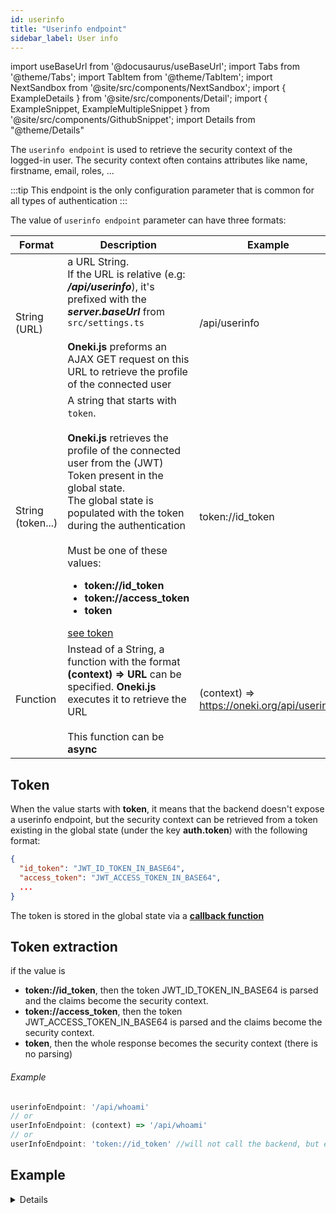 ```yaml
---
id: userinfo
title: "Userinfo endpoint"
sidebar_label: User info
---
```

import useBaseUrl from '@docusaurus/useBaseUrl';
import Tabs from '@theme/Tabs';
import TabItem from '@theme/TabItem';
import NextSandbox from '@site/src/components/NextSandbox';
import { ExampleDetails } from '@site/src/components/Detail';
import { ExampleSnippet, ExampleMultipleSnippet } from '@site/src/components/GithubSnippet';
import Details from "@theme/Details"


The `userinfo endpoint` is used to retrieve the security context of the logged-in user. The security context often contains attributes like name, firstname, email, roles, ...

:::tip
This endpoint is the only configuration parameter that is common for all types of authentication
:::


The value of `userinfo endpoint` parameter can have three formats:

| Format | Description | Example
| --- | ----------- | -------
| String (URL) | a URL String. <br/>If the URL is relative (e.g: ***/api/userinfo***), it's prefixed with the ***server.baseUrl*** from `src/settings.ts`<br/><br/>**Oneki.js** preforms an AJAX GET request on this URL to retrieve the profile of the connected user | /api/userinfo
| String (token...) | A string that starts with `token`.<br/><br/>**Oneki.js** retrieves the profile of the connected user from the (JWT) Token present in the global state.<br/>The global state is populated with the token during the authentication<br/><br/>Must be one of these values:<ul><li>**token://id_token**</li><li>**token://access_token**</li><li>**token**</li></ul>[see token](#token) | token://id_token
| Function | Instead of a String, a function with the format **(context) => URL** can be specified. **Oneki.js** executes it to retrieve the URL<br/><br/>This function can be **async** | (context) => https://oneki.org/api/userinfo

## Token
When the value starts with **token**, it means that the backend doesn't expose a userinfo endpoint, but the security context can be retrieved from a token existing in the global state (under the key **auth.token**) with the following format:

```json
{
  "id_token": "JWT_ID_TOKEN_IN_BASE64",
  "access_token": "JWT_ACCESS_TOKEN_IN_BASE64",
  ...
}
```
The token is stored in the global state via a **[callback function](#callback)**

## Token extraction

if the value is 
- **token://id_token**, then the token JWT_ID_TOKEN_IN_BASE64 is parsed and the claims become the security context.
- **token://access_token**, then the token JWT_ACCESS_TOKEN_IN_BASE64 is parsed and the claims become the security context.
- **token**, then the whole response becomes the security context (there is no parsing)

###### Example
```javascript
userinfoEndpoint: '/api/whoami'
// or
userInfoEndpoint: (context) => '/api/whoami'
// or
userInfoEndpoint: 'token://id_token' //will not call the backend, but expects that the token is in the global state
```

## Example

<Details summary={<summary>Settings</summary>}>

  <ExampleMultipleSnippet 
    values={[
      { label: 'Settings', path: 'settings.ts' },
    ]}
    preview={{
      path: 'auth'
    }}
  />
</Details>